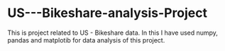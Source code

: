 # US---Bikeshare-analysis-Project
This is project related to US - Bikeshare data. In this I have used numpy, pandas and matplotib for data analysis of this project. 
